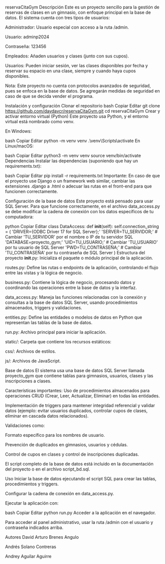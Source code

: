 reservaCitaGym
Descripción
Este es un proyecto sencillo para la gestión de reservas de clases en un gimnasio, con enfoque principal en la base de datos. El sistema cuenta con tres tipos de usuarios:

Administrador: Usuario especial con acceso a la ruta /admin.

Usuario: adminp2024

Contraseña: 123456

Empleados: Añaden usuarios y clases (junto con sus cupos).

Usuarios: Pueden iniciar sesión, ver las clases disponibles por fecha y reservar su espacio en una clase, siempre y cuando haya cupos disponibles.

Nota: Este proyecto no cuenta con protocolos avanzados de seguridad, pues se enfoca en la base de datos. Se agregarán medidas de seguridad en caso de que se decida vender el programa.

Instalación y configuración
Clonar el repositorio
bash
Copiar
Editar
git clone https://github.com/davdavcr/reservaCitaGym.git
cd reservaCitaGym
Crear y activar entorno virtual (Python)
Este proyecto usa Python, y el entorno virtual está nombrado como venv.

En Windows:

bash
Copiar
Editar
python -m venv venv
.\venv\Scripts\activate
En Linux/macOS:

bash
Copiar
Editar
python3 -m venv venv
source venv/bin/activate
Dependencias
Instalar las dependencias (suponiendo que hay un requirements.txt):

bash
Copiar
Editar
pip install -r requirements.txt
Importante: En caso de que el proyecto use Django o un framework web similar, cambiar las extensiones .django a .html o adecuar las rutas en el front-end para que funcionen correctamente.

Configuración de la base de datos
Este proyecto está pensado para usar SQL Server. Para que funcione correctamente, en el archivo data_access.py se debe modificar la cadena de conexión con los datos específicos de tu computadora:

python
Copiar
Editar
class DataAccess:
    def __init__(self):
        self.connection_string = (
            'DRIVER={ODBC Driver 17 for SQL Server};'
            'SERVER=TU_SERVIDOR;'  # Cambiar 'TU_SERVIDOR' por el nombre o IP de tu servidor SQL
            'DATABASE=proyecto_gym;'
            'UID=TU_USUARIO;'      # Cambiar 'TU_USUARIO' por tu usuario de SQL Server
            'PWD=TU_CONTRASEÑA;'   # Cambiar 'TU_CONTRASEÑA' por tu contraseña de SQL Server
        )
Estructura del proyecto
__init__.py: Inicializa el paquete o módulo principal de la aplicación.

routes.py: Define las rutas o endpoints de la aplicación, controlando el flujo entre las vistas y la lógica de negocio.

business.py: Contiene la lógica de negocio, procesando datos y coordinando las operaciones entre la base de datos y la interfaz.

data_access.py: Maneja las funciones relacionadas con la conexión y consultas a la base de datos SQL Server, usando procedimientos almacenados, triggers y validaciones.

entities.py: Define las entidades o modelos de datos en Python que representan las tablas de la base de datos.

run.py: Archivo principal para iniciar la aplicación.

static/: Carpeta que contiene los recursos estáticos:

css/: Archivos de estilos.

js/: Archivos de JavaScript.

Base de datos
El sistema usa una base de datos SQL Server llamada proyecto_gym que contiene tablas para gimnasios, usuarios, clases y las inscripciones a clases.

Características importantes:
Uso de procedimientos almacenados para operaciones CRUD (Crear, Leer, Actualizar, Eliminar) en todas las entidades.

Implementación de triggers para mantener integridad referencial y validar datos (ejemplo: evitar usuarios duplicados, controlar cupos de clases, eliminar en cascada datos relacionados).

Validaciones como:

Formato específico para los nombres de usuario.

Prevención de duplicados en gimnasios, usuarios y cédulas.

Control de cupos en clases y control de inscripciones duplicadas.

El script completo de la base de datos está incluido en la documentación del proyecto o en el archivo script_bd.sql.

Uso
Iniciar la base de datos ejecutando el script SQL para crear las tablas, procedimientos y triggers.

Configurar la cadena de conexión en data_access.py.

Ejecutar la aplicación con:

bash
Copiar
Editar
python run.py
Acceder a la aplicación en el navegador.

Para acceder al panel administrativo, usar la ruta /admin con el usuario y contraseña indicados arriba.

Autores
David Arturo Brenes Angulo

Andrés Solano Contreras

Andrey Aguilar Aguirre
